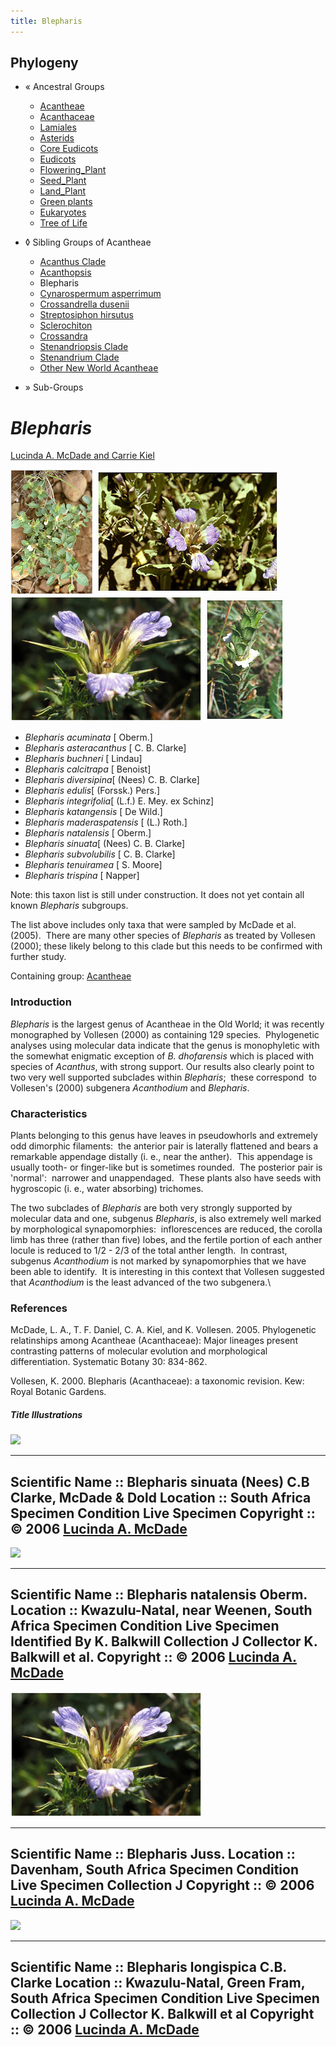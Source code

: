 ```yaml
---
title: Blepharis
---
```


## Phylogeny 


-   « Ancestral Groups  
    -   [Acantheae](../Acantheae.md)
    -   [Acanthaceae](../../Acanthaceae.md)
    -   [Lamiales](../../../Lamiales.md)
    -   [Asterids](../../../../Asterids.md)
    -   [Core Eudicots](Core_Eudicots)
    -   [Eudicots](../../../../../../Eudicots.md)
    -   [Flowering_Plant](../../../../../../../Flowering_Plant.md)
    -   [Seed_Plant](../../../../../../../../Seed_Plant.md)
    -   [Land_Plant](../../../../../../../../../Land_Plant.md)
    -   [Green plants](../../../../../../../../../../Plants.md)
    -   [Eukaryotes](Eukaryotes)
    -   [Tree of Life](../../../../../../../../../../../Tree_of_Life.md)

-   ◊ Sibling Groups of  Acantheae
    -   [Acanthus Clade](Acanthus_Clade)
    -   [Acanthopsis](Acanthopsis.md)
    -   Blepharis
    -   [Cynarospermum         asperrimum](Cynarospermum_asperrimum)
    -   [Crossandrella dusenii](Crossandrella_dusenii)
    -   [Streptosiphon hirsutus](Streptosiphon_hirsutus)
    -   [Sclerochiton](Sclerochiton.md)
    -   [Crossandra](Crossandra.md)
    -   [Stenandriopsis Clade](Stenandriopsis_Clade)
    -   [Stenandrium Clade](Stenandrium_Clade)
    -   [Other New World         Acantheae](Other_New_World_Acantheae)

-   » Sub-Groups 

# *Blepharis* 

[Lucinda A. McDade and Carrie Kiel](http://www.tolweb.org/)

![ ](Blepharis/Blepharisprostrata1_002.jpg)
![](Blepharis/blepharis3copy_002.jpg)
![ ](Blepharis/blepharis1_002.jpg)
![](Blepharis/blephariscopy23.jpg)

-   *Blepharis acuminata* [ Oberm.]
-   *Blepharis asteracanthus* [ C. B. Clarke]
-   *Blepharis buchneri* [ Lindau]
-   *Blepharis calcitrapa* [ Benoist]
-   *Blepharis diversipina*[ (Nees) C. B. Clarke]
-   *Blepharis edulis*[ (Forssk.) Pers.]
-   *Blepharis integrifolia*[ (L.f.) E. Mey. ex Schinz]
-   *Blepharis katangensis* [ De Wild.]
-   *Blepharis maderaspatensis* [ (L.) Roth.]
-   *Blepharis natalensis* [ Oberm.]
-   *Blepharis sinuata*[ (Nees) C. B. Clarke]
-   *Blepharis subvolubilis* [ C. B. Clarke]
-   *Blepharis tenuiramea* [ S. Moore]
-   *Blepharis trispina* [ Napper]

Note: this taxon list is still under construction. It does not yet
contain all known *Blepharis* subgroups.

The list above includes only taxa that were sampled by McDade et al.
(2005).  There are many other species of *Blepharis* as treated by
Vollesen (2000); these likely belong to this clade but this needs to be
confirmed with further study.

Containing group: [Acantheae](../Acantheae.md)

### Introduction

*Blepharis* is the largest genus of Acantheae in the Old World; it was
recently monographed by Vollesen (2000) as containing 129 species. 
Phylogenetic analyses using molecular data indicate that the genus is
monophyletic with the somewhat enigmatic exception of *B. dhofarensis*
which is placed with species of *Acanthus*, with strong support. Our
results also clearly point to two very well supported subclades within
*Blepharis*;  these correspond  to Vollesen\'s (2000) subgenera
*Acanthodium* and *Blepharis*.

### Characteristics

Plants belonging to this genus have leaves in pseudowhorls and extremely
odd dimorphic filaments:  the anterior pair is laterally flattened and
bears a remarkable appendage distally (i. e., near the anther).  This
appendage is usually tooth- or finger-like but is sometimes rounded. 
The posterior pair is \'normal\':  narrower and unappendaged.  These
plants also have seeds with hygroscopic (i. e., water absorbing)
trichomes.

The two subclades of *Blepharis* are both very strongly supported by
molecular data and one, subgenus *Blepharis*, is also extremely well
marked by morphological synapomorphies:  inflorescences are reduced, the
corolla limb has three (rather than five) lobes, and the fertile portion
of each anther locule is reduced to 1/2 - 2/3 of the total anther
length.  In contrast,  subgenus *Acanthodium* is not marked by
synapomorphies that we have been able to identify.  It is interesting in
this context that Vollesen suggested that *Acanthodium* is the least
advanced of the two subgenera.\

### References

McDade, L. A., T. F. Daniel, C. A. Kiel, and K. Vollesen. 2005.
Phylogenetic relatinships among Acantheae (Acanthaceae): Major lineages
present contrasting patterns of molecular evolution and morphological
differentiation. Systematic Botany 30: 834-862.

Vollesen, K. 2000. Blepharis (Acanthaceae): a taxonomic revision. Kew:
Royal Botanic Gardens.

##### Title Illustrations


![](Blepharisprostrata1.jpg)

  ---------------------------------------------------------------------------
  Scientific Name ::     Blepharis sinuata (Nees) C.B Clarke, McDade & Dold
  Location ::           South Africa
  Specimen Condition   Live Specimen
  Copyright ::            © 2006 [Lucinda A. McDade](mailto:lucinda.mcdade@cgu.edu) 
  ---------------------------------------------------------------------------

![](blepharis3copy.jpg)

  ---------------------------------------------------------------------------
  Scientific Name ::     Blepharis natalensis Oberm.
  Location ::           Kwazulu-Natal, near Weenen, South Africa
  Specimen Condition   Live Specimen
  Identified By        K. Balkwill
  Collection           J
  Collector            K. Balkwill et al.
  Copyright ::            © 2006 [Lucinda A. McDade](mailto:lucinda.mcdade@cgu.edu) 
  ---------------------------------------------------------------------------

![](blepharis1.jpg)

  ---------------------------------------------------------------------------
  Scientific Name ::     Blepharis Juss.
  Location ::           Davenham, South Africa
  Specimen Condition   Live Specimen
  Collection           J
  Copyright ::            © 2006 [Lucinda A. McDade](mailto:lucinda.mcdade@cgu.edu) 
  ---------------------------------------------------------------------------

![](blephariscopy23_002.jpg)

  ---------------------------------------------------------------------------
  Scientific Name ::     Blepharis longispica C.B. Clarke
  Location ::           Kwazulu-Natal, Green Fram, South Africa
  Specimen Condition   Live Specimen
  Collection           J
  Collector            K. Balkwill et al
  Copyright ::            © 2006 [Lucinda A. McDade](mailto:lucinda.mcdade@cgu.edu) 
  ---------------------------------------------------------------------------
